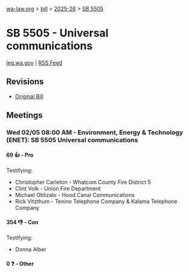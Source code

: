 [wa-law.org](/) > [bill](/bill/) > [2025-26](/bill/2025-26/) > [SB 5505](/bill/2025-26/sb/5505/)

# SB 5505 - Universal communications
[leg.wa.gov](https://app.leg.wa.gov/billsummary?BillNumber=5505&Year=2025&Initiative=false) | [RSS Feed](./rss.xml)

## Revisions
* [Original Bill](1/)

## Meetings
### Wed 02/05 08:00 AM - Environment, Energy & Technology (ENET): SB 5505 Universal communications
#### 69 👍 - Pro
Testifying:
* Christopher Carleton - Whatcom County Fire District 5
* Clint Volk - Union Fire Department
* Michael Oblizalo - Hood Canal Communications
* Rick Vitzthum - Tenino Telephone Company & Kalama Telephone Company

#### 354 👎 - Con
Testifying:
* Donna Alber

#### 0 ❓ - Other
